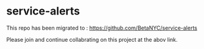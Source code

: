 # service-alerts

This repo has been migrated to : https://github.com/BetaNYC/service-alerts

Please join and continue collabrating on this project at the abov link.


